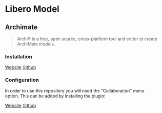 # Libero Model

## Archimate 

> Archi® is a free, open source, cross-platform tool and editor to create ArchiMate models.

### Installation

[Website](https://www.archimatetool.com/)
[Github](https://github.com/archimatetool/archi)

### Configuration

In order to use this repository you will need the "Collaboration" menu option.
This can be added by installing the plugin:

[Website](https://www.archimatetool.com/plugins/)
[Github](https://github.com/archimatetool/archi-modelrepository-plugin)



